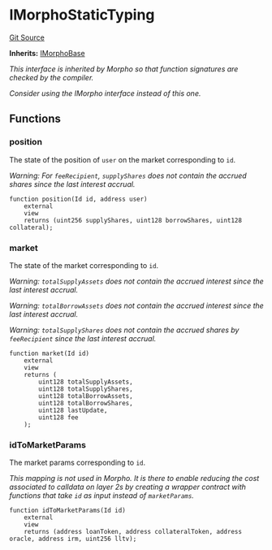 # IMorphoStaticTyping
[Git Source](https://github.com/Level-Money/contracts/blob/8db01e6152f39f954577b5bcc8ca6a9c0b59a8cd/src/v2/interfaces/morpho/IMorpho.sol)

**Inherits:**
[IMorphoBase](/src/v2/interfaces/morpho/IMorpho.sol/interface.IMorphoBase.md)

*This interface is inherited by Morpho so that function signatures are checked by the compiler.*

*Consider using the IMorpho interface instead of this one.*


## Functions
### position

The state of the position of `user` on the market corresponding to `id`.

*Warning: For `feeRecipient`, `supplyShares` does not contain the accrued shares since the last interest
accrual.*


```solidity
function position(Id id, address user)
    external
    view
    returns (uint256 supplyShares, uint128 borrowShares, uint128 collateral);
```

### market

The state of the market corresponding to `id`.

*Warning: `totalSupplyAssets` does not contain the accrued interest since the last interest accrual.*

*Warning: `totalBorrowAssets` does not contain the accrued interest since the last interest accrual.*

*Warning: `totalSupplyShares` does not contain the accrued shares by `feeRecipient` since the last interest
accrual.*


```solidity
function market(Id id)
    external
    view
    returns (
        uint128 totalSupplyAssets,
        uint128 totalSupplyShares,
        uint128 totalBorrowAssets,
        uint128 totalBorrowShares,
        uint128 lastUpdate,
        uint128 fee
    );
```

### idToMarketParams

The market params corresponding to `id`.

*This mapping is not used in Morpho. It is there to enable reducing the cost associated to calldata on layer
2s by creating a wrapper contract with functions that take `id` as input instead of `marketParams`.*


```solidity
function idToMarketParams(Id id)
    external
    view
    returns (address loanToken, address collateralToken, address oracle, address irm, uint256 lltv);
```

